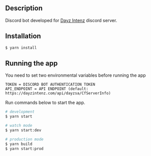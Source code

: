 ## Description

Discord bot developed for [Dayz Intenz](https://dayzintenz.com/) discord server.

## Installation

```bash
$ yarn install
```

## Running the app

You need to set two environmental variables before running the app
```bigquery
TOKEN = DISCORD BOT AUTHENTICATION TOKEN
API_ENDPOINT = API ENDPOINT (default: https://dayzintenz.com/api/dayzsa/CfServerInfo)
```

Run commands below to start the app.
```bash
# development
$ yarn start

# watch mode
$ yarn start:dev

# production mode
$ yarn build
$ yarn start:prod
```
